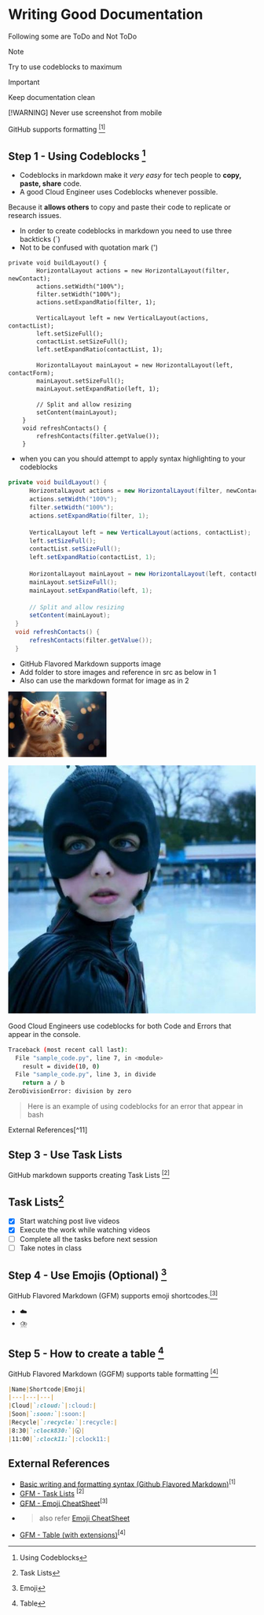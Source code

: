 # Writing Good Documentation
Following some are ToDo and Not ToDo

> [!NOTE]
> Try to use codeblocks to maximum

> [!IMPORTANT]
> Keep documentation clean
> 
> [!WARNING]
> Never use screenshot from mobile
> 
GitHub supports formatting [<sup>[1]</sup>](#external-references)

## Step 1 - Using Codeblocks [^1]

- Codeblocks in markdown make it *very easy* for tech people to **copy, paste, share** code. 
- A good Cloud Engineer uses Codeblocks whenever possible.

Because it __allows others__ to copy and paste their code to replicate or research issues.

- In order to create codeblocks in markdown you need to use three backticks  (`)
- Not to be confused with quotation mark (')

```
private void buildLayout() {
        HorizontalLayout actions = new HorizontalLayout(filter, newContact);
        actions.setWidth("100%");
        filter.setWidth("100%");
        actions.setExpandRatio(filter, 1);

        VerticalLayout left = new VerticalLayout(actions, contactList);
        left.setSizeFull();
        contactList.setSizeFull();
        left.setExpandRatio(contactList, 1);

        HorizontalLayout mainLayout = new HorizontalLayout(left, contactForm);
        mainLayout.setSizeFull();
        mainLayout.setExpandRatio(left, 1);

        // Split and allow resizing
        setContent(mainLayout);
    }
    void refreshContacts() {
        refreshContacts(filter.getValue());
    }
```

- when you can you should attempt to apply syntax highlighting to your codeblocks

```java
private void buildLayout() {
      HorizontalLayout actions = new HorizontalLayout(filter, newContact);
      actions.setWidth("100%");
      filter.setWidth("100%");
      actions.setExpandRatio(filter, 1);

      VerticalLayout left = new VerticalLayout(actions, contactList);
      left.setSizeFull();
      contactList.setSizeFull();
      left.setExpandRatio(contactList, 1);

      HorizontalLayout mainLayout = new HorizontalLayout(left, contactForm);
      mainLayout.setSizeFull();
      mainLayout.setExpandRatio(left, 1);

      // Split and allow resizing
      setContent(mainLayout);
  }
  void refreshContacts() {
      refreshContacts(filter.getValue());
  }
```
- GitHub Flavored Markdown supports image
- Add folder to store images and reference in src as below in 1
- Also can use the markdown format for image as in 2
  
<img width="200px" src="assets/blackcat.jpg" />

![Black Cat](assets/c607a848-4988-4e01-8b0a-fe059fbeab7a.jpg)

Good Cloud Engineers use codeblocks for both Code and Errors that appear in the console.

```bash
Traceback (most recent call last):
  File "sample_code.py", line 7, in <module>
    result = divide(10, 0)
  File "sample_code.py", line 3, in divide
    return a / b
ZeroDivisionError: division by zero
```
> Here is an example of using codeblocks for an error that appear in bash

External References[^11]

## Step 3 - Use Task Lists

GitHub markdown supports creating Task Lists [<sup>[2]</sup>](#external-references)

## Task Lists[^2]

- [x] Start watching post live videos
- [x] Execute the work while watching videos
- [ ] Complete all the tasks before next session
- [ ] Take notes in class

## Step 4 - Use Emojis (Optional) [^3]

GitHub Flavored Markdown (GFM) supports emoji shortcodes.[<sup>[3]</sup>](#external-references)
- :cloud:
- :cloud_with_lightning_and_rain:

## Step 5 - How to create a table [^4]

GitHub Flavored Markdown (GGFM) supports table formatting [<sup>[4]</sup>](#external-references)

```md
|Name|Shortcode|Emoji|
|---|---|---|
|Cloud|`:cloud:`|:cloud:|
|Soon|`:soon:`|:soon:|
|Recycle|`:recycle:`|:recycle:|
|8:30|`:clock830:`|🕣|
|11:00|`:clock11:`|:clock11:|
```


[^1]: Using Codeblocks
[^2]: Task Lists
[^3]: Emoji
[^4]: Table


## External References

- [Basic writing and formatting syntax (Github Flavored Markdown)](https://docs.github.com/en/get-started/writing-on-github/getting-started-with-writing-and-formatting-on-github/basic-writing-and-formatting-syntax)<sup>[1]</sup>
- [GFM - Task Lists](https://docs.github.com/en/get-started/writing-on-github/getting-started-with-writing-and-formatting-on-github/basic-writing-and-formatting-syntax#task-lists) <sup>[2]</sup>
- [GFM - Emoji CheatSheet](https://github/com/ikatyang/emoji-cheat-sheet)<sup>[3]</sup>
- > also refer [Emoji CheatSheet](https://gist.github.com/rxaviers/7360908)
- [GFM - Table (with extensions)](https://github.github.com/gfm/#tables-extension-)<sup>[4]</sup> 
